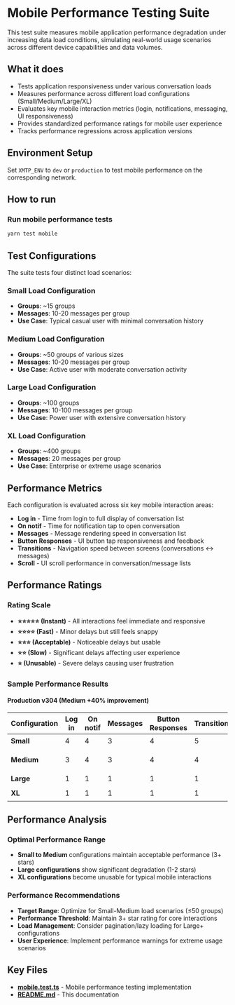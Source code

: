 # Mobile Performance Testing Suite

This test suite measures mobile application performance degradation under increasing data load conditions, simulating real-world usage scenarios across different device capabilities and data volumes.

## What it does

- Tests application responsiveness under various conversation loads
- Measures performance across different load configurations (Small/Medium/Large/XL)
- Evaluates key mobile interaction metrics (login, notifications, messaging, UI responsiveness)
- Provides standardized performance ratings for mobile user experience
- Tracks performance regressions across application versions

## Environment Setup

Set `XMTP_ENV` to `dev` or `production` to test mobile performance on the corresponding network.

## How to run

### Run mobile performance tests

```bash
yarn test mobile
```

## Test Configurations

The suite tests four distinct load scenarios:

### Small Load Configuration

- **Groups**: ~15 groups
- **Messages**: 10-20 messages per group
- **Use Case**: Typical casual user with minimal conversation history

### Medium Load Configuration

- **Groups**: ~50 groups of various sizes
- **Messages**: 10-20 messages per group
- **Use Case**: Active user with moderate conversation activity

### Large Load Configuration

- **Groups**: ~100 groups
- **Messages**: 10-100 messages per group
- **Use Case**: Power user with extensive conversation history

### XL Load Configuration

- **Groups**: ~400 groups
- **Messages**: 20 messages per group
- **Use Case**: Enterprise or extreme usage scenarios

## Performance Metrics

Each configuration is evaluated across six key mobile interaction areas:

- **Log in** - Time from login to full display of conversation list
- **On notif** - Time for notification tap to open conversation
- **Messages** - Message rendering speed in conversation list
- **Button Responses** - UI button tap responsiveness and feedback
- **Transitions** - Navigation speed between screens (conversations ↔ messages)
- **Scroll** - UI scroll performance in conversation/message lists

## Performance Ratings

### Rating Scale

- **⭐️⭐️⭐️⭐️⭐️ (Instant)** - All interactions feel immediate and responsive
- **⭐️⭐️⭐️⭐️ (Fast)** - Minor delays but still feels snappy
- **⭐️⭐️⭐️ (Acceptable)** - Noticeable delays but usable
- **⭐️⭐️ (Slow)** - Significant delays affecting user experience
- **⭐️ (Unusable)** - Severe delays causing user frustration

### Sample Performance Results

#### Production v304 (Medium +40% improvement)

| Configuration | Log in | On notif | Messages | Button Responses | Transitions | Scroll | Overall Rating  |
| ------------- | ------ | -------- | -------- | ---------------- | ----------- | ------ | --------------- |
| **Small**     | 4      | 4        | 3        | 4                | 5           | 4      | ⭐️⭐️⭐️⭐️⭐️ |
| **Medium**    | 3      | 4        | 3        | 4                | 4           | 3      | ⭐️⭐️⭐️ (3.5) |
| **Large**     | 1      | 1        | 1        | 1                | 1           | 1      | ⭐️             |
| **XL**        | 1      | 1        | 1        | 1                | 1           | 1      | ⭐️             |

## Performance Analysis

### Optimal Performance Range

- **Small to Medium** configurations maintain acceptable performance (3+ stars)
- **Large configurations** show significant degradation (1-2 stars)
- **XL configurations** become unusable for typical mobile interactions

### Performance Recommendations

- **Target Range**: Optimize for Small-Medium load scenarios (≤50 groups)
- **Performance Threshold**: Maintain 3+ star rating for core interactions
- **Load Management**: Consider pagination/lazy loading for Large+ configurations
- **User Experience**: Implement performance warnings for extreme usage scenarios

## Key Files

- **[mobile.test.ts](./mobile.test.ts)** - Mobile performance testing implementation
- **[README.md](./README.md)** - This documentation
